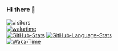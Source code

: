 ### Hi there 👋
![visitors](https://visitor-badge.laobi.icu/badge?page_id=Glucy-2.Glucy-2)  
[![wakatime](https://wakatime.com/badge/user/0235aeed-6eff-4810-84c2-cb5ca69a64d8.svg)](https://wakatime.com/@Glucy2)  
[![GitHub-Stats](https://github-readme-stats.vercel.app/api?username=Glucy-2&theme=transparent&show_icons=true&hide_rank=true&hide_title=true)](https://github.com/anuraghazra/github-readme-stats)
[![GitHub-Language-Stats](https://github-stats-josstorer.vercel.app/api/top-langs/?username=Glucy-2&title_color=006AFF&icon_color=0579C3&text_color=417E87&bg_color=00000000&layout=compact&exclude_repo=-,Draw-Numbers,Garbage-Classification-Search)](https://github.com/anuraghazra/github-readme-stats)  
[![Waka-Time](https://github-readme-stats.vercel.app/api/wakatime?username=Glucy2&theme=transparent&layout=compact)](https://wakatime.com/@Glucy2)  
<!--
- 🔭 I’m currently working on ...
- 🌱 I’m currently learning ...
- 👯 I’m looking to collaborate on ...
- 🤔 I’m looking for help with ...
- 💬 Ask me about ...
- 📫 How to reach me: ...
- 😄 Pronouns: ...
- ⚡ Fun fact: ...
-->
